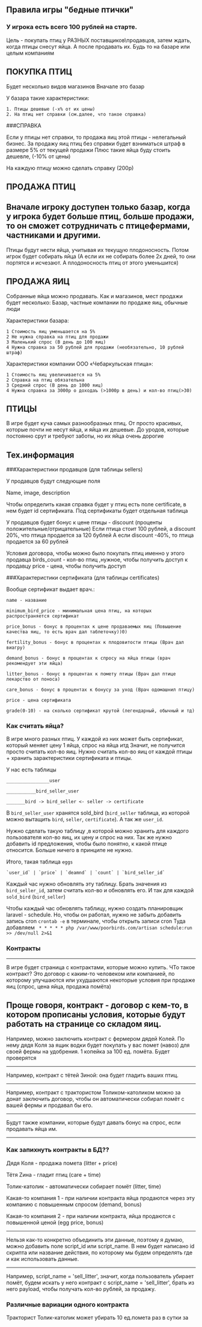 Правила игры "бедные птички"
-----------------------------------
### У игрока есть всего 100 рублей на старте.

Цель - покупать птиц у РАЗНЫХ поставщиков\продавцов,
затем ждать, когда птицы снесут яйца.
А после продавать их. Будь то на базаре или целым компаниям

ПОКУПКА ПТИЦ
--------
Будет несколько видов магазинов
Вначале это базар

У базара такие характеристики:

    1. Птицы дешевые (-x% от их цены)
    2. На птиц нет справки (см.далее, что такое справка)

###СПРАВКА

Если у птицы нет справки, то продажа яиц этой птицы - нелегальный бизнес.
За продажу яиц птиц без справки будет взниматься штраф в размере 5% от текущей продажи
Плюс такие яйца буду стоить дешевле, (-10% от цены)

На каждую птицу можно сделать справку (200р)

ПРОДАЖА ПТИЦ
------
Вначале игроку доступен только базар, когда у игрока будет больше птиц, 
больше продажи, то он сможет сотрудничать с птицефермами, частниками и другими.
---------------------------------------------------------

Птицы будут нести яйца, учитывая их текущую плодоносность.
Потом игрок будет собирать яйца
(А если их не собирать более 2х дней, то они портятся и исчезают.
А плодоносность птиц от этого уменьшится)

ПРОДАЖА ЯИЦ
---------------------------------------------------------
Собранные яйца можно продавать.
Как и магазинов, мест продажи будет несколько:
Базар, частные компании по продаже яиц, обычные люди

Характеристики базара:

    1 Стоимость яиц уменьшается на 5%
    2 Не нужна справка на птиц для продажи
    3 Маленький спрос (В день до 100 яиц)
    4 Нужна справка за 50 рублей для продажи (необязательно, 10 рублей штраф)

Характеристики компании ООО «Чебаркульская птица»:

    1 Стоимость яиц увеличивается на 5%
    2 Справка на птиц обязательна
    3 Средний спрос (В день до 1000 яиц)
    4 Нужна справка за 3000р о доходаъ (>1000р в день) и кол-во птиц(>30)

ПТИЦЫ
--
В игре будет куча самых разнообразных птиц.
От просто красивых, которые почти не несут яйца, и яйца их дешевые.
До уродов, которые постоянно срут и требуют заботы, но их яйца очень дорогие

Тех.информация
--------

###Характеристики продавцов (для таблицы sellers)

У продавцов будут следующие поля

Name, image, description

Чтобы определить какая справка будет у птиц есть поле certificate,
в нем будет id сертификата. Под сертификаты будет отдельная таблица

У продавцов будет бонус к цене птицы - discount (проценты положительные/отрицательные)
Если птица стоит 100 рублей, а discount 20%, что птица продается за 120 бублей
А если discount -40%, то птица продается за 60 рублей

Условия договора, чтобы можно было покупать птиц именно у этого продавца
birds_count - кол-во птиц ,нужное, чтобы получить доступ к продавцу
price - цена, чтобы получить доступ

###Характеристики сертификата (для таблицы certificates)

Вообще сертификат выдает врач.:

    name - название
    
    minimum_bird_price - минимальная цена птиц, на которых распространяется сертификат
    
    price_bonus - бонус в процентах к цене продаваемых яиц (Повышение качества яиц, то есть врач дал таблеточку))0)
    
    fertility_bonus - бонус в процентах к плодовитости птицы (Врач дал виагру)
    
    demand_bonus - бонус в процентах к спросу на яйца птицы (врач рекомендует эти яйца)
    
    litter_bonus - бонус в процентах к помету птицы (Врач дал птице лекарство от поноса)

    care_bonus - бонус в процентах к бонусу за уход (Врач одомашнил птицу)
    
    price - цена сертификата
    
    grade(0-10) - на сколько сертификат крутой (легендарный, обычный и тд)


### Как считать яйца?

В игре много разных птиц. У каждой из них может быть сертификат, который меняет цену 1 яйца, спрос на яйца итд
Значит, не получится просто считать кол-во яиц. Нужно считать кол-во яиц от каждой птицы + хранить зарактеристики 
сертификата и птицы.

У нас есть таблицы

    ________________user
    
    ___________bird_seller_user
    
    _______bird -> bird_seller <- seller -> certificate

В `bird_seller_user` хранятся sold_bird (`bird_seller` таблица, из которой можно вытащить `bird`, `seller`, `certificate`).
А так же `user_id`.

Нужно сделать такую таблицу ,в которой можно хранить для каждого пользователя
кол-во яиц, их цену и спрос на них. Так же нужно добавить id предложения, чтобы было понятно, к какой птице 
относится. Больше ничего в принципе не нужно.

Итого, такая таблица `eggs`

    `user_id` | `price` | `deamnd` | `count` | `bird_seller_id`


Каждый час нужно обновлять эту таблицу. Брать значения из `bird_seller_id`,
затем считать кол-во и обновлять его. И так для каждой `sold_bird` (`bird_seller`)

Чтобы каждый час обновлять таблицу, нужно создать планировщик laravel - schedule.
Но, чтобы он работал, нужно не забыть добавить запись cron 
`crontab -e` в терминале, чтобы открыть записи cron
Туда добавляем ` * * * * * php /var/www/poorbirds.com/artisan schedule:run >> /dev/null 2>&1`


### Контракты

-----------------------------------
В игре будет страница с контрактами, которые можно купить.
ЧТо такое контракт?
Это договор с каким-то человеком или компанией, по которому улучшаются или ухудшаются
некоторые условия при продаже яиц (спрос, цена яйца, продажа помёта)

Проще говоря, контракт - договор с кем-то, в котором прописаны условия, которые будут работать
на странице со складом яиц.
------

Например, можно заключить контракт с фермером дядей Колей. По нему дядя Коля
за ящик водки будет покупать у вас помет (навоз) для своей фермы на удобрения.
1 копейка за 100 ед. помёта. Будет проверятся

------

Например, контракт с тётей Зиной: она будет гладить ваших птиц.

------

Например, контракт с трактористом Толиком-католиком можно за донат заключить договор,
чтобы он автоматически собирал помёт с вашей фермы и продавал бы его.

------

Будут также компании, которые будут давать бонус на спрос, если продавать яйца им.

------

### Как запихнуть контракты в БД??

Дядя Коля - продажа помета (litter + price) 

Тётя Zина - гладит птиц (care + time)

Толик-католик - автоматически собирает помёт (litter, time)

Какая-то компания 1 - при наличии контракта яйца продаются через эту
компанию с повышенным спросом (demand, bonus)

Какая-то компания 2 - при наличии контракта, яйца продаются
с повышенной ценой (egg price, bonus)

-----

Нельзя как-то конкретно объединить эти данные, поэтому я думаю, можно добавить
поле script_id или script_name. В нем будет написано id скрипта или название действия,
по которому мы будем определять где и как использовать данные.

-----

Например, script_name = 'sell_litter', значит, когда пользователь убирает помёт, 
будем искать у него контракт с script_name = 'sell_litter', брать из него payload,
чтобы получать кол-во рублей, за продажу.

### Различные вариации одного контракта

Тракторист Толик-католик может убирать 10 ед.помета раз в сутки за 
